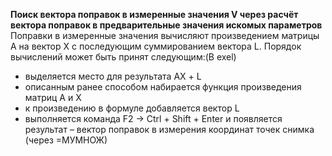   **Поиск вектора поправок в измеренные значения V через расчёт вектора поправок в предварительные значения искомых параметров**
Поправки в измеренные значения вычисляют произведением
матрицы А на вектор Х с последующим суммированием вектора L. 
Порядок вычислений может быть принят следующим:(В exel)
- выделяется место для результата АХ + L
- описанным ранее способом набирается функция произведения
матриц А и Х
- к произведению в формуле добавляется вектор L
- выполняется команда F2 → Ctrl + Shift + Enter и появляется результат – вектор поправок в измерения координат точек снимка (через =МУМНОЖ)
